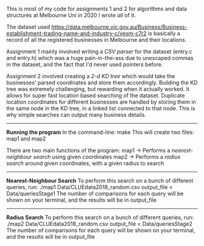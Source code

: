 This is most of my code for assignments 1 and 2 for algorithms and data structures at Melbourne Uni in 2020
I wrote *all* of it.

The dataset used https://data.melbourne.vic.gov.au/Business/Business-establishment-trading-name-and-industry-c/vesm-c7r2 
is basically a record of all the registered businesses in Melbourne and their locations.

Assignment 1 mainly involved writing a *CSV parser* for the dataset (entry.c and entry.h) which was a huge pain-in-the-ass 
due to unescaped commas in the dataset, and the fact that I'd never used pointers before.

Assignment 2 involved creating a *2-d KD tree* which would take the businesses' parsed coordinates and store them 
accordingly. Building the KD tree was extremely challenging, but rewarding when it actually worked. It allows for super 
fast location based searching of the dataset.
Duplicate location coordinates for different businesses are handled by storing them in the same node in the KD tree, in
a linked list connected to that node. This is why simple searches can output many business details.

--------------------------------------------------------------------------------------------------------------------------------------------------------

**Running the program**
In the command-line:
    make
This will create two files: map1 and map2

There are two main functions of the program:
    map1 -> Performs a *nearest-neighbour search* using given coordinates
    map2 -> Performs a *radius search* around given coordinates, with a given radius to search

--------------------------------------------------------------------------------------------------------------------------------------------------------

**Nearest-Neighbour Search**
To perform this search on a bunch of different queries, run:
    ./map1 Data/CLUEdata2018_random.csv output_file < Data/queriesStage1
The number of comparisons for each query will be shown on your terminal, and the results will be in output_file

--------------------------------------------------------------------------------------------------------------------------------------------------------

**Radius Search**
To perform this search on a bunch of different queries, run:
    ./map2 Data/CLUEdata2018_random.csv output_file < Data/queriesStage2
The number of comparisons for each query will be shown on your terminal, and the results will be in output_file
